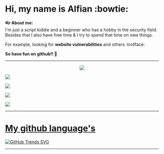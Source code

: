 # Hi, my name is Alfian :bowtie:
__👓 About me:__  
I'm just a script kiddie and a beginner who has a hobby in the security field. Besides that I also have free time & I try to spend that time on new things.

For example, looking for __website vulnerabilities__ and others :trollface:

__So have fun on github!! 🦦__
<br />

___

<p align="center">
<a href="https://github.com/xjusthaxor/email_verifier"><img align="center" src="https://github-readme-stats.vercel.app/api/pin/?username=xjusthaxor&repo=email_verifier&theme=chartreuse-dark">

<a href="https://github.com/xjusthaxor/collection-webshells"><img align="center" src="https://github-readme-stats.vercel.app/api/pin/?username=xjusthaxor&repo=collection-webshells&theme=chartreuse-dark">

<a href="https://github.com/xjusthaxor/command-injection-payload"><img align="center" src="https://github-readme-stats.vercel.app/api/pin/?username=xjusthaxor&repo=command-injection-payload&theme=chartreuse-dark">

<a href="https://github.com/xjusthaxor/xss-payload-list"><img align="center" src="https://github-readme-stats.vercel.app/api/pin/?username=xjusthaxor&repo=xss-payload-list&theme=chartreuse-dark">

<a href="https://github.com/xjusthaxor/blogger-theme"><img align="center" src="https://github-readme-stats.vercel.app/api/pin/?username=xjusthaxor&repo=blogger-theme&theme=chartreuse-dark">
</p>

___

# My github language's
[![GitHub Trends SVG](https://api.githubtrends.io/user/svg/xjusthaxor/langs?time_range=one_month&theme=bright_lights)](https://githubtrends.io)

___

